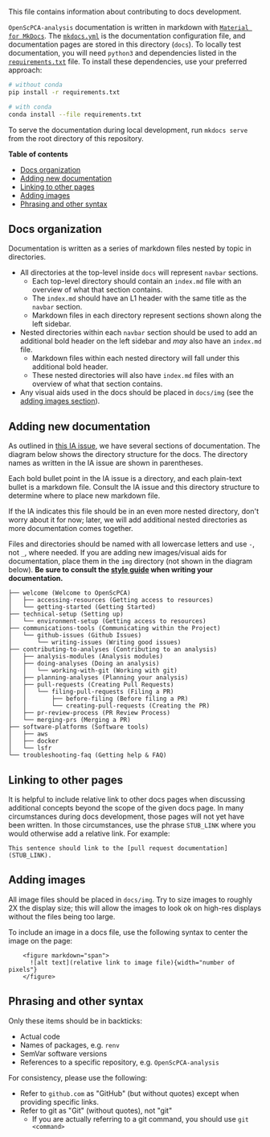 This file contains information about contributing to docs development.

`OpenScPCA-analysis` documentation is written in markdown with [`Material for MkDocs`](https://squidfunk.github.io/mkdocs-material/).
The [`mkdocs.yml`](../mkdocs.yml) is the documentation configuration file, and documentation pages are stored in this directory (`docs`).
To locally test documentation, you will need `python3` and dependencies listed in the [`requirements.txt`](./requirements.txt) file.
To install these dependencies, use your preferred approach:

```sh
# without conda
pip install -r requirements.txt

# with conda
conda install --file requirements.txt
```

To serve the documentation during local development, run `mkdocs serve` from the root directory of this repository.

**Table of contents**
- [Docs organization](#docs-organization)
- [Adding new documentation](#adding-new-documentation)
- [Linking to other pages](#linking-to-other-pages)
- [Adding images](#adding-images)
- [Phrasing and other syntax](#phrasing-and-other-syntax)


## Docs organization

Documentation is written as a series of markdown files nested by topic in directories.

- All directories at the top-level inside `docs` will represent `navbar` sections.
  - Each top-level directory should contain an `index.md` file with an overview of what that section contains.
  - The `index.md` should have an L1 header with the same title as the `navbar` section.
  - Markdown files in each directory represent sections shown along the left sidebar.
- Nested directories within each `navbar` section should be used to add an additional bold header on the left sidebar and _may_ also have an `index.md` file.
  - Markdown files within each nested directory will fall under this additional bold header.
  - These nested directories will also have `index.md` files with an overview of what that section contains.
- Any visual aids used in the docs should be placed in `docs/img` (see the [adding images section](#adding-images)).

## Adding new documentation

As outlined in [this IA issue](https://github.com/AlexsLemonade/OpenScPCA-analysis/issues/61), we have several sections of documentation.
The diagram below shows the directory structure for the docs.
The directory names as written in the IA issue are shown in parentheses.

Each bold bullet point in the IA issue is a directory, and each plain-text bullet is a markdown file.
Consult the IA issue and this directory structure to determine where to place new markdown file.

If the IA indicates this file should be in an even more nested directory, don't worry about it for now; later, we will add additional nested directories as more documentation comes together.

Files and directories should be named with all lowercase letters and use `-`, not `_`, where needed.
If you are adding new images/visual aids for documentation, place them in the `img` directory (not shown in the diagram below).
**Be sure to consult the [style guide](./general-style-guide.md) when writing your documentation.**

```
├── welcome (Welcome to OpenScPCA)
│   ├── accessing-resources (Getting access to resources)
│   └── getting-started (Getting Started)
├── technical-setup (Setting up)
│   └── environment-setup (Getting access to resources)
├── communications-tools (Communicating within the Project)
│   └── github-issues (Github Issues)
│       └── writing-issues (Writing good issues)
├── contributing-to-analyses (Contributing to an analysis)
│   ├── analysis-modules (Analysis modules)
│   ├── doing-analyses (Doing an analysis)
│   │   └── working-with-git (Working with git)
│   ├── planning-analyses (Planning your analysis)
│   ├── pull-requests (Creating Pull Requests)
│   │   └── filing-pull-requests (Filing a PR)
│   │       ├── before-filing (Before filing a PR)
│   │       └── creating-pull-requests (Creating the PR)
│   ├── pr-review-process (PR Review Process)
│   └── merging-prs (Merging a PR)
├── software-platforms (Software tools)
│   ├── aws
│   ├── docker
│   └── lsfr
└── troubleshooting-faq (Getting help & FAQ)
```

## Linking to other pages

It is helpful to include relative link to other docs pages when discussing additional concepts beyond the scope of the given docs page.
In many circumstances during docs development, those pages will not yet have been written.
In those circumstances, use the phrase `STUB_LINK` where you would otherwise add a relative link.
For example:

```
This sentence should link to the [pull request documentation](STUB_LINK).
```


## Adding images

All image files should be placed in `docs/img`.
Try to size images to roughly 2X the display size; this will allow the images to look ok on high-res displays without the files being too large.

To include an image in a docs file, use the following syntax to center the image on the page:

```
    <figure markdown="span">
      ![alt text](relative link to image file){width="number of pixels"}
    </figure>
```

## Phrasing and other syntax

Only these items should be in backticks:
- Actual code
- Names of packages, e.g. `renv`
- SemVar software versions
- References to a specific repository, e.g. `OpenScPCA-analysis`

For consistency, please use the following:

- Refer to `github.com` as "GitHub" (but without quotes) except when providing specific links.
- Refer to git as "Git" (without quotes), not "git"
  - If you are actually referring to a git command, you should use `git <command>`
